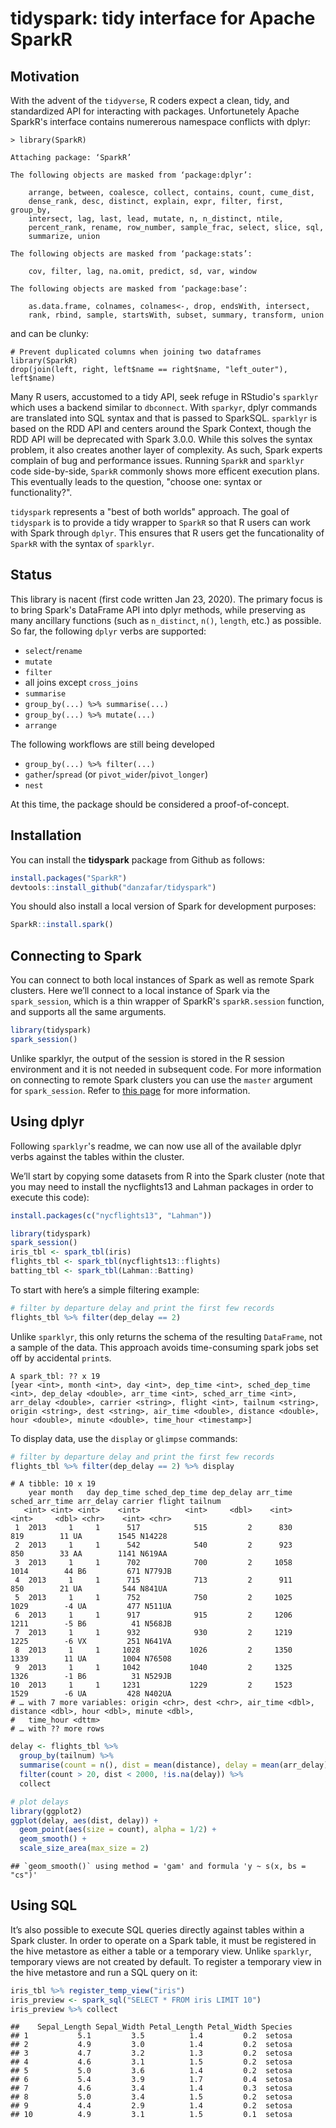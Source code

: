 tidyspark: tidy interface for Apache SparkR
================

## Motivation
With the advent of the `tidyverse`, R coders expect a clean, tidy,
and standardized API for interacting with packages. Unfortunetely Apache SparkR's
interface contains numererous namespace conflicts with dplyr:

```
> library(SparkR)

Attaching package: ‘SparkR’

The following objects are masked from ‘package:dplyr’:

    arrange, between, coalesce, collect, contains, count, cume_dist,
    dense_rank, desc, distinct, explain, expr, filter, first, group_by,
    intersect, lag, last, lead, mutate, n, n_distinct, ntile,
    percent_rank, rename, row_number, sample_frac, select, slice, sql,
    summarize, union

The following objects are masked from ‘package:stats’:

    cov, filter, lag, na.omit, predict, sd, var, window

The following objects are masked from ‘package:base’:

    as.data.frame, colnames, colnames<-, drop, endsWith, intersect,
    rank, rbind, sample, startsWith, subset, summary, transform, union
```

and can be clunky:

```
# Prevent duplicated columns when joining two dataframes
library(SparkR)
drop(join(left, right, left$name == right$name, "left_outer"), left$name)
```

Many R users, accustomed to a tidy API, seek refuge in RStudio's `sparklyr` which
uses a backend similar to `dbconnect`. With `sparkyr`, dplyr commands are translated into SQL
syntax and that is passed to SparkSQL. `sparklyr` is based on the RDD API and centers around the
Spark Context, though the RDD API will be deprecated with Spark 3.0.0. While this solves the syntax 
problem, it also creates another layer of complexity. As such, Spark experts complain of bug 
and performance issues. Running `SparkR` and `sparklyr` code side-by-side, `SparkR` commonly shows 
more efficent execution plans. This eventually leads to the question, "choose one: syntax or functionality?".

`tidyspark` represents a "best of both worlds" approach. The goal of `tidyspark` is to provide a
tidy wrapper to `SparkR` so that R users can work with Spark through `dplyr`. This ensures that
R users get the funcationality of `SparkR` with the syntax of `sparklyr`.

## Status
This library is nacent (first code written Jan 23, 2020). The primary focus is to bring Spark's DataFrame API into dplyr methods, while preserving as many ancillary functions (such as `n_distinct`, `n()`, `length`, etc.) as possible. So far, the following `dplyr` verbs are supported:

- `select`/`rename`
- `mutate`
- `filter`
- all joins except `cross_joins`
- `summarise`
- `group_by(...) %>% summarise(...)`
- `group_by(...) %>% mutate(...)`
- `arrange`

The following workflows are still being developed
- `group_by(...) %>% filter(...)`
- `gather`/`spread` (or `pivot_wider`/`pivot_longer`)
- `nest`

At this time, the package should be considered a proof-of-concept.

## Installation

You can install the **tidyspark** package from
Github as follows:

``` r
install.packages("SparkR")
devtools::install_github("danzafar/tidyspark")
```

You should also install a local version of Spark for development
purposes:

``` r
SparkR::install.spark()
```

## Connecting to Spark

You can connect to both local instances of Spark as well as remote Spark
clusters. Here we’ll connect to a local instance of Spark via the
`spark_session`, which is a thin wrapper of SparkR's `sparkR.session`
function, and supports all the same arguments.

``` r
library(tidyspark)
spark_session()
```

Unlike sparklyr, the output of the session is stored in the R session environment 
and it is not needed in subsequent code. For more information on connecting to remote 
Spark clusters you can use the `master` argument for `spark_session`. Refer to 
[this page](https://spark.apache.org/docs/latest/submitting-applications.html#master-urls)
for more information.

## Using dplyr

Following `sparklyr`'s readme, we can now use all of the available dplyr verbs against the tables
within the cluster.

We’ll start by copying some datasets from R into the Spark cluster (note
that you may need to install the nycflights13 and Lahman packages in
order to execute this code):

``` r
install.packages(c("nycflights13", "Lahman"))
```

``` r
library(tidyspark)
spark_session()
iris_tbl <- spark_tbl(iris)
flights_tbl <- spark_tbl(nycflights13::flights)
batting_tbl <- spark_tbl(Lahman::Batting)
```

To start with here’s a simple filtering example:

``` r
# filter by departure delay and print the first few records
flights_tbl %>% filter(dep_delay == 2)
```
Unlike `sparklyr`, this only returns the schema of the resulting `DataFrame`, not a sample of
the data. This approach avoids time-consuming spark jobs set off by accidental `print`s.

    A spark_tbl: ?? x 19
    [year <int>, month <int>, day <int>, dep_time <int>, sched_dep_time <int>, dep_delay <double>, arr_time <int>, sched_arr_time <int>, arr_delay <double>, carrier <string>, flight <int>, tailnum <string>, origin <string>, dest <string>, air_time <double>, distance <double>, hour <double>, minute <double>, time_hour <timestamp>]
    
To display data, use the `display` or `glimpse` commands:
``` r
# filter by departure delay and print the first few records
flights_tbl %>% filter(dep_delay == 2) %>% display
```

    # A tibble: 10 x 19
        year month   day dep_time sched_dep_time dep_delay arr_time sched_arr_time arr_delay carrier flight tailnum
       <int> <int> <int>    <int>          <int>     <dbl>    <int>          <int>     <dbl> <chr>    <int> <chr>  
     1  2013     1     1      517            515         2      830            819        11 UA        1545 N14228 
     2  2013     1     1      542            540         2      923            850        33 AA        1141 N619AA 
     3  2013     1     1      702            700         2     1058           1014        44 B6         671 N779JB 
     4  2013     1     1      715            713         2      911            850        21 UA         544 N841UA 
     5  2013     1     1      752            750         2     1025           1029        -4 UA         477 N511UA 
     6  2013     1     1      917            915         2     1206           1211        -5 B6          41 N568JB 
     7  2013     1     1      932            930         2     1219           1225        -6 VX         251 N641VA 
     8  2013     1     1     1028           1026         2     1350           1339        11 UA        1004 N76508 
     9  2013     1     1     1042           1040         2     1325           1326        -1 B6          31 N529JB 
    10  2013     1     1     1231           1229         2     1523           1529        -6 UA         428 N402UA 
    # … with 7 more variables: origin <chr>, dest <chr>, air_time <dbl>, distance <dbl>, hour <dbl>, minute <dbl>,
    #   time_hour <dttm>
    # … with ?? more rows
    
``` r
delay <- flights_tbl %>% 
  group_by(tailnum) %>%
  summarise(count = n(), dist = mean(distance), delay = mean(arr_delay)) %>%
  filter(count > 20, dist < 2000, !is.na(delay)) %>%
  collect

# plot delays
library(ggplot2)
ggplot(delay, aes(dist, delay)) +
  geom_point(aes(size = count), alpha = 1/2) +
  geom_smooth() +
  scale_size_area(max_size = 2)
```

    ## `geom_smooth()` using method = 'gam' and formula 'y ~ s(x, bs = "cs")'
    
## Using SQL

It’s also possible to execute SQL queries directly against tables within
a Spark cluster. In order to operate on a Spark table, it must be registered
in the hive metastore as either a table or a temporary view. Unlike `sparklyr`, 
temporary views are not created by default. To register a temporary view in the 
hive metastore and run a SQL query on it:

``` r
iris_tbl %>% register_temp_view("iris")
iris_preview <- spark_sql("SELECT * FROM iris LIMIT 10")
iris_preview %>% collect
```

    ##    Sepal_Length Sepal_Width Petal_Length Petal_Width Species
    ## 1           5.1         3.5          1.4         0.2  setosa
    ## 2           4.9         3.0          1.4         0.2  setosa
    ## 3           4.7         3.2          1.3         0.2  setosa
    ## 4           4.6         3.1          1.5         0.2  setosa
    ## 5           5.0         3.6          1.4         0.2  setosa
    ## 6           5.4         3.9          1.7         0.4  setosa
    ## 7           4.6         3.4          1.4         0.3  setosa
    ## 8           5.0         3.4          1.5         0.2  setosa
    ## 9           4.4         2.9          1.4         0.2  setosa
    ## 10          4.9         3.1          1.5         0.1  setosa
